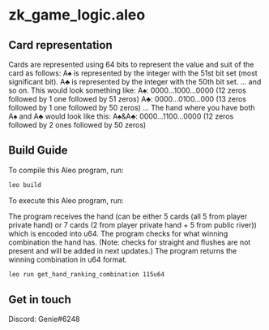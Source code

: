 # zk_game_logic.aleo

## Card representation

Cards are represented using 64 bits to represent the value and suit of the card as follows:
A♠ is represented by the integer with the 51st bit set (most significant bit).
A♣ is represented by the integer with the 50th bit set.
... and so on.
This would look something like:
A♠: 0000...1000...0000 (12 zeros followed by 1 one followed by 51 zeros)
A♣: 0000...0100...000 (13 zeros followed by 1 one followed by 50 zeros)
...
The hand where you have both A♠ and A♣ would look like this:
A♠&A♣: 0000...1100...0000 (12 zeros followed by 2 ones followed by 50 zeros)

## Build Guide

To compile this Aleo program, run:

```bash
leo build
```

To execute this Aleo program, run:

The program receives the hand (can be either 5 cards (all 5 from player private hand) or 7 cards (2 from player private hand + 5 from public river)) which is encoded into u64.
The program checks for what winning combination the hand has. (Note: checks for straight and flushes are not present and will be added in next updates.)
The program returns the winning combination in u64 format.

```bash
leo run get_hand_ranking_combination 115u64
```

## Get in touch
Discord: Genie#6248
